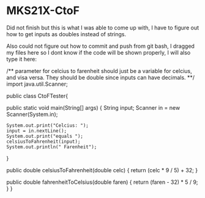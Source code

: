 # MKS21X-CtoF

Did not finish but this is what I was able to come up with, I have to figure out how to get inputs as doubles instead of strings.

Also could not figure out how to commit and push from git bash, I dragged my files here so I dont know if the code will be shown properly, I will also type it here:

/** parameter for celcius to farenheit should just be a variable for celcius, and
visa versa. They should be double since inputs can have decimals.
**/
import java.util.Scanner;

public class CtoFTester{

  public static void main(String[] args) {
    String input;
    Scanner in = new Scanner(System.in);

    System.out.print("Celcius: ");
    input = in.nextLine();
    System.out.print("equals ");
    celsiusToFahrenheit(input);
    System.out.println(" Farenheit");
  }

  public double celsiusToFahrenheit(double celc) {
    return (celc * 9 / 5) + 32;
  }

  public double fahrenheitToCelsius(double faren) {
    return (faren - 32) * 5 / 9;
  }
}

